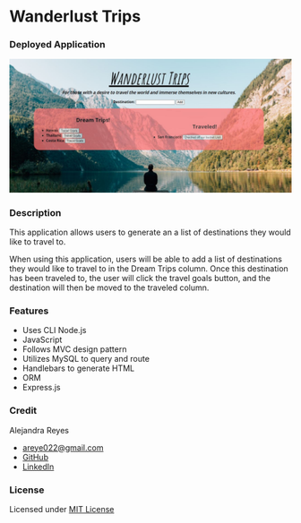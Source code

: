 # Wanderlust Trips

### Deployed Application 

![Screenshot of wanderlust trips](./public/images/image1.JPG)

### Description 
This application allows users to generate an a list of destinations they would like to travel to.

When using this application, users will be able to add a list of destinations they would like to travel to in the Dream Trips column. Once this destination has been traveled to, the user will click the travel goals button, and the destination will then be moved to the traveled column. 

### Features
* Uses CLI Node.js 
* JavaScript   
* Follows MVC design pattern 
* Utilizes MySQL to query and route 
* Handlebars to generate HTML 
* ORM
* Express.js

### Credit
Alejandra Reyes
* areye022@gmail.com
* [GitHub](https://github.com/areye022)
* [LinkedIn](https://www.linkedin.com/in/alejandrareyes022/)

### License
Licensed under [MIT License](./LICENSE)
